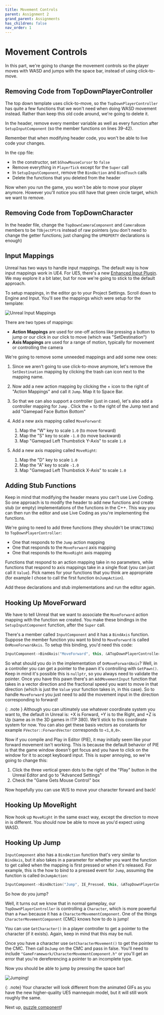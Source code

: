 ```yaml
---
title: Movement Controls
parent: Assignment 2
grand_parent: Assignments
has_children: false
nav_order: 1
---
```


# Movement Controls

In this part, we're going to change the movement controls so the player moves with WASD and jumps with the space bar, instead of using click-to-move.

## Removing Code from TopDownPlayerController

The top down template uses click-to-move, so the `TopDownPlayerController` has quite a few functions that we won't need when doing WASD movement instead. Rather than keep this old code around, we're going to delete it.

In the header, remove every member variable as well as every function after `SetupInputComponent` (so the member functions on lines 39-42).

Remember that when modifying header code, you won't be able to live code your changes.

In the cpp file:

- In the constructor, set `bShowMouseCursor` to `false`
- Remove everything in `PlayerTick` except for the `Super` call
- In `SetupInputComponent`, remove the `BindAction` and `BindTouch` calls
- Delete the functions that you deleted from the header

Now when you run the game, you won't be able to move your player anymore. However you'll notice you still have that green circle target, which we want to remove.

## Removing Code from TopDownCharacter

In the header file, change the `TopDownCameraComponent` and `CameraBoom` members to be `TObjectPtr`s instead of raw pointers (you don't need to change the getter functions; just changing the `UPROPERTY` declarations is enough)

## Input Mappings

Unreal has two ways to handle input mappings. The default way is how input mappings work in UE4. For UE5, there's a new [Enhanced Input Plugin](https://docs.unrealengine.com/5.0/en-US/enhanced-input-in-unreal-engine/). We may explore it a bit later, but for now we're going to stick to the default approach.

To setup mappings, in the editor go to your Project Settings. Scroll down to Engine and Input. You'll see the mappings which were setup for the template:

![Unreal Input Mappings](images/02/mappings.png)

There are two types of mappings:

- **Action Mappings** are used for one-off actions like pressing a button to jump or our click in our click to move (which was "SetDestination")
- **Axis Mappings** are used for a range of motion, typically for movement or controlling the camera

We're going to remove some unneeded mappings and add some new ones:

1. Since we aren't going to use click-to-move anymore, let's remove the `SetDestination` mapping by clicking the trash can icon next to the mapping name.
2. Now add a new action mapping by clicking the + icon to the right of "Action Mappings" and call it `Jump`. Map it to Space Bar.
3. So that we can also support a controller (just in case), let's also add a controller mapping for `Jump` . Click the + to the right of the Jump text and add "Gamepad Face Button Bottom"
4. Add a new axis mapping called `MoveForward`:
   1. Map the "W" key to scale `1.0` (to move forward)
   2. Map the "S" key to scale `-1.0` (to move backward)
   3. Map "Gamepad Left Thumbstick Y-Axis" to scale `1.0`

5. Add a new axis mapping called `MoveRight`:
   1. Map the "D" key to scale `1.0`
   2. Map the "A" key to scale `-1.0`
   3. Map "Gamepad Left Thumbstick X-Axis" to scale `1.0`


## Adding Stub Functions

Keep in mind that modifying the header means you can't use Live Coding. So one approach is to modify the header to add new functions and create stub (or empty) implementations of the functions in the C++. This way you can then run the editor and use Live Coding as you're implementing the functions.

We're going to need to add three functions (they shouldn't be `UFUNCTION`s) to `TopDownPlayerController`:

- One that responds to the `Jump` action mapping
- One that responds to the `MoveForward` axis mapping
- One that responds to the `MoveRight` axis mapping

Functions that respond to an action mapping take in no parameters, while functions that respond to axis mappings take in a single float (you can just call it `Value`). Pick names for your functions that you think are appropriate (for example I chose to call the first function `OnJumpAction`).

Add these declarations and stub implementations and run the editor again.

## Hooking Up MoveForward

We have to tell Unreal that we want to associate the `MoveForward` action mapping with the function we created. You make these bindings in the `SetupInputComponent` function, after the `Super` call.

There's a member called `InputComponent` and it has a `BindAxis` function. Suppose the member function  you want to bind to `MoveForward` is called `OnMoveForwardAxis`. To setup this binding, you'd need this code:

```c++
InputComponent->BindAxis("MoveForward", this, &ATopDownPlayerController::OnMoveForwardAxis);
```

So what should you do in the implementation of `OnMoveForwardAxis`? Well, in a controller you can get a pointer to the pawn it's controlling with `GetPawn()`. Keep in mind it's possible this is `nullptr`, so you always need to validate the pointer. Once you have this pawn there's an `AddMovementInput` function that takes in a vector direction and the fractional speed you want to move in that direction (which is just the `Value` your function takes in, in this case). So to handle `MoveForward` you just need to add the movement input in the direction corresponding to forward!

{: .note }
Although you can ultimately use whatever coordinate system you want to, the default in Unreal is: +X is Forward, +Y is to the Right, and +Z is Up (same as in the 3D games in ITP 380). We'll stick to this coordinate system for now. You can also get these basis vectors as constants for example `FVector::ForwardVector` corresponds to `<1,0,0>`.

Now if you compile and Play in Editor (PIE), it may initially seem like your forward movement isn't working. This is because the default behavior of PIE is that the game window doesn't get focus and you have to click on the window for it to accept keyboard input. This is super annoying, so we're going to change this:

1. Click the three vertical green dots to the right of the "Play" button in the Unreal Editor and go to "Advanced Settings"
2. Check the "Game Gets Mouse Control" box

Now hopefully you can use W/S to move your character forward and back!

## Hooking Up MoveRight

Now hook up `MoveRight` in the same exact way, except the direction to move in is different. You should now be able to move as you'd expect using WASD.

## Hooking Up Jump

`InputComponent` also has a `BindAction` function that's very similar to `BindAxis`, but it also takes in a parameter for whether you want the function to get called when the mapping is first pressed or when it's released. For example, this is the how to bind to a pressed event for `Jump`, assuming the function is called `OnJumpAction`:

```c++
InputComponent->BindAction("Jump", IE_Pressed, this, &ATopDownPlayerController::OnJumpAction);
```

So how do you jump?

Well, it turns out we know that in normal gameplay, our `TopDownPlayerController` is controlling a `Character`, which is more powerful than a `Pawn` because it has a `CharacterMovementComponent`. One of the things `CharacterMovementComponent` (CMC) knows how to do is jump!

You can use `GetCharacter()` in a player controller to get a pointer to the character (if it exists). Again, keep in mind that this may be null.

Once you have a character use `GetCharacterMovement()` to get the pointer to the CMC. Then call `DoJump` on the CMC and pass in false. You'll need to include `"GameFramework/CharacterMovementComponent.h"` or you'll get an error that you're dereferencing a pointer to an incomplete type.

Now you should be able to jump by pressing the space bar!

![Jumping!](images/02/jump.gif)

{: .note}
Your character will look different from the animated GIFs as you have the new higher-quality UE5 mannequin model, but it will still work roughly the same.

Next up, [puzzle component](02-02.html)!
